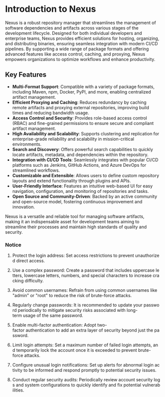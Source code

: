# Introduction to Nexus

Nexus is a robust repository manager that streamlines the management of software dependencies and artifacts across various stages of the development lifecycle. Designed for both individual developers and enterprise teams, Nexus provides efficient solutions for hosting, organizing, and distributing binaries, ensuring seamless integration with modern CI/CD pipelines. By supporting a wide range of package formats and offering advanced features like access control, caching, and proxying, Nexus empowers organizations to optimize workflows and enhance productivity.

## Key Features

- **Multi-Format Support**: Compatible with a variety of package formats, including Maven, npm, Docker, PyPI, and more, enabling centralized artifact management.
- **Efficient Proxying and Caching**: Reduces redundancy by caching remote artifacts and proxying external repositories, improving build times and reducing bandwidth usage.
- **Access Control and Security**: Provides role-based access control (RBAC) and fine-grained permissions to ensure secure and compliant artifact management.
- **High Availability and Scalability**: Supports clustering and replication for enterprise-grade reliability and scalability in mission-critical environments.
- **Search and Discovery**: Offers powerful search capabilities to quickly locate artifacts, metadata, and dependencies within the repository.
- **Integration with CI/CD Tools**: Seamlessly integrates with popular CI/CD platforms such as Jenkins, GitHub Actions, and Azure DevOps for streamlined workflows.
- **Customizable and Extensible**: Allows users to define custom repository layouts and extend functionality through plugins and APIs.
- **User-Friendly Interface**: Features an intuitive web-based UI for easy navigation, configuration, and monitoring of repositories and tasks.
- **Open Source and Community-Driven**: Backed by an active community and open-source model, fostering continuous improvement and innovation.

Nexus is a versatile and reliable tool for managing software artifacts, making it an indispensable asset for development teams aiming to streamline their processes and maintain high standards of quality and security.

### Notice

1.  Protect the login address: Set access restrictions to prevent unauthorized direct access.
    
2.  Use a complex password: Create a password that includes uppercase letters, lowercase letters, numbers, and special characters to increase cracking difficulty.
    
3.  Avoid common usernames: Refrain from using common usernames like "admin" or "root" to reduce the risk of brute-force attacks.
    
4.  Regularly change passwords: It is recommended to update your password periodically to mitigate security risks associated with long-term usage of the same password.
    
5.  Enable multi-factor authentication: Adopt two-factor authentication to add an extra layer of security beyond just the password.
    
6.  Limit login attempts: Set a maximum number of failed login attempts, and temporarily lock the account once it is exceeded to prevent brute-force attacks.
    
7.  Configure unusual login notifications: Set up alerts for abnormal login activity to be informed and respond promptly to potential security issues.
    
8.  Conduct regular security audits: Periodically review account security logs and system configurations to quickly identify and fix potential vulnerabilities.
        